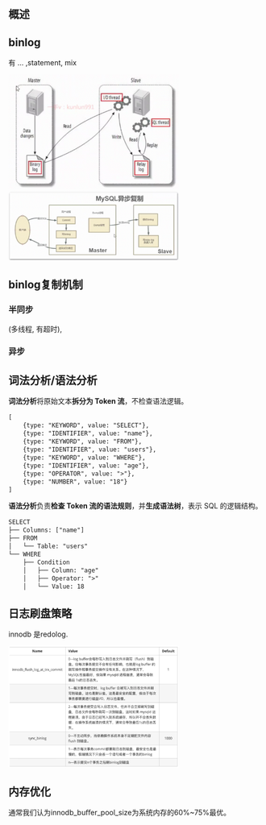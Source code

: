 ## 概述



## binlog

有 ... ,statement, mix

<img src="Screenshot 2024-11-22 at 03.35.45.png" alt="Screenshot 2024-11-22 at 03.35.45" style="zoom:33%;" />

<img src="Screenshot 2024-11-22 at 03.44.56.png" alt="Screenshot 2024-11-22 at 03.44.56" style="zoom:33%;" />



## binlog复制机制

### 半同步

(多线程, 有超时), 

### 异步



## 词法分析/语法分析

**词法分析**将原始文本**拆分为 Token 流**，不检查语法逻辑。

```
[
    {type: "KEYWORD", value: "SELECT"},
    {type: "IDENTIFIER", value: "name"},
    {type: "KEYWORD", value: "FROM"},
    {type: "IDENTIFIER", value: "users"},
    {type: "KEYWORD", value: "WHERE"},
    {type: "IDENTIFIER", value: "age"},
    {type: "OPERATOR", value: ">"},
    {type: "NUMBER", value: "18"}
]
```

**语法分析**负责**检查 Token 流的语法规则**，并**生成语法树**，表示 SQL 的逻辑结构。

```
SELECT
├── Columns: ["name"]
├── FROM
│   └── Table: "users"
└── WHERE
    ├── Condition
    │   ├── Column: "age"
    │   ├── Operator: ">"
    │   └── Value: 18
```





## 日志刷盘策略

innodb 是redolog.

<img src="image-20250104064931599.png" alt="image-20250104064931599" style="zoom: 33%;" />



## 内存优化

通常我们认为innodb_buﬀer_pool_size为系统内存的60%~75%最优。
